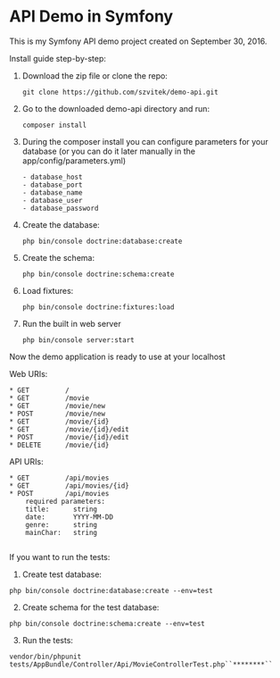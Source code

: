 API Demo in Symfony
========

This is my Symfony API demo project created on September 30, 2016.

Install guide step-by-step:

1. Download the zip file or clone the repo:
    ```
    git clone https://github.com/szvitek/demo-api.git
    ```

2. Go to the downloaded demo-api directory and run:
    ```
    composer install
    ```

3. During the composer install you can configure parameters for your database (or you can do it later manually in the app/config/parameters.yml) 
    ```
    - database_host
    - database_port
    - database_name 
    - database_user 
    - database_password
    ```

4. Create the database:
    ```
    php bin/console doctrine:database:create
    ```

5. Create the schema:
    ```
    php bin/console doctrine:schema:create
    ```

6. Load fixtures:
    ```
    php bin/console doctrine:fixtures:load
    ```

6. Run the built in web server
    ```
    php bin/console server:start
    ```

Now the demo application is ready to use at your localhost

Web URIs:
```
* GET         /   
* GET         /movie
* GET         /movie/new
* POST        /movie/new
* GET         /movie/{id}
* GET         /movie/{id}/edit
* POST        /movie/{id}/edit
* DELETE      /movie/{id}
```

API URIs:
```
* GET         /api/movies
* GET         /api/movies/{id}
* POST        /api/movies
    required parameters:
    title:      string
    date:       YYYY-MM-DD
    genre:      string
    mainChar:   string
       
```


If you want to run the tests:

1. Create test database:
```
php bin/console doctrine:database:create --env=test
```

2. Create schema for the test database:
```
php bin/console doctrine:schema:create --env=test
```

3. Run the tests:
```
vendor/bin/phpunit tests/AppBundle/Controller/Api/MovieControllerTest.php``********``
```